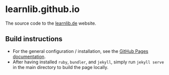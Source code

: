 # learnlib.github.io

The source code to the [learnlib.de](https://learnlib.de/) website.

## Build instructions

* For the general configuration / installation, see the [GitHub Pages documentation](https://docs.github.com/en/pages).
* After having installed `ruby`, `bundler`, and `jekyll`, simply run `jekyll serve` in the main directory to build the page locally.
